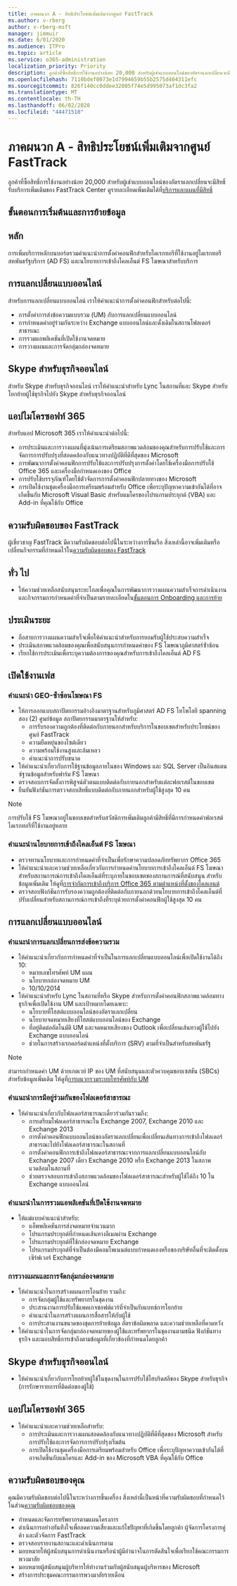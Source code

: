 ```yaml
---
title: ภาคผนวก A - สิทธิประโยชน์เพิ่มเติมจากศูนย์ FastTrack
ms.author: v-rberg
author: v-rberg-msft
manager: jimmuir
ms.date: 6/01/2020
ms.audience: ITPro
ms.topic: article
ms.service: o365-administration
localization_priority: Priority
description: ลูกค้าที่ซื้อสิทธิ์การใช้งานอย่างน้อย 20,000 สําหรับผู้เช่าแบบออนไลน์ของอัตราแลกเปลี่ยนจะมีสิทธิ์รับบริการเพิ่มเติมของ FastTrack Center ดูรายละเอียดเพิ่มเติมได้ที่ บริการและแผนที่มีสิทธิ์
ms.openlocfilehash: 7110bdef0073e1d7994659b55b2575d404311efc
ms.sourcegitcommit: 826f140cc0ddee32005f74e5d995073af1dc3fa2
ms.translationtype: MT
ms.contentlocale: th-TH
ms.lasthandoff: 06/02/2020
ms.locfileid: "44471510"
---
```

# <a name="appendix-a---fasttrack-center-additional-benefit"></a>ภาคผนวก A - สิทธิประโยชน์เพิ่มเติมจากศูนย์ FastTrack

ลูกค้าที่ซื้อสิทธิ์การใช้งานอย่างน้อย 20,000 สําหรับผู้เช่าแบบออนไลน์ของอัตราแลกเปลี่ยนจะมีสิทธิ์รับบริการเพิ่มเติมของ FastTrack Center ดูรายละเอียดเพิ่มเติมได้ที่[บริการและแผนที่มีสิทธิ์](M365-eligible-services-and-plans.md) 
  
## <a name="onboarding-and-migration-phases"></a>ขั้นตอนการเริ่มต้นและการย้ายข้อมูล

## <a name="core"></a>หลัก

การเพิ่มบริการหลักบนบอร์ดรวมคําแนะนําการตั้งค่าคอนฟิกสําหรับไดเรกทอรีที่ใช้งานอยู่ไดเรกทอรีสหพันธรัฐบริการ (AD FS) และนโยบายการเข้าถึงไคลเอ็นต์ FS โฆษณาสําหรับบริการ 
  
## <a name="exchange-online"></a>การแลกเปลี่ยนแบบออนไลน์

สําหรับการแลกเปลี่ยนแบบออนไลน์ เราให้คําแนะนําการตั้งค่าคอนฟิกสําหรับต่อไปนี้:
- การตั้งค่าการส่งข้อความแบบรวม (UM) กับการแลกเปลี่ยนแบบออนไลน์
- การกําหนดค่าอยู่ร่วมกันระหว่าง Exchange แบบออนไลน์และดั้งเดิมในสถานโฟลเดอร์สาธารณะ
- การรวมแอพลิเคชันที่เปิดใช้งานจดหมาย 
- การวางแผนและการจัดกลุ่มกล่องจดหมาย
    
## <a name="skype-for-business-online"></a>Skype สําหรับธุรกิจออนไลน์

สําหรับ Skype สําหรับธุรกิจออนไลน์ เราให้คําแนะนําสําหรับ Lync ในสถานที่และ Skype สําหรับโยกย้ายผู้ใช้ธุรกิจไปยัง Skype สําหรับธุรกิจออนไลน์
  
## <a name="microsoft-365-apps"></a>แอปไมโครซอฟท์ 365

สําหรับแอป Microsoft 365 เราให้คําแนะนําต่อไปนี้: 
- การประเมินและการวางแผนที่มุ่งเน้นการเตรียมสภาพแวดล้อมของคุณสําหรับการปรับใช้และการจัดการการปรับปรุงที่สอดคล้องกับแนวทางปฏิบัติที่ดีที่สุดของ Microsoft 
- การพัฒนาการตั้งค่าคอนฟิกการปรับใช้และการปรับปรุงการตั้งค่าโดยใช้เครื่องมือการปรับใช้ Office 365 และเครื่องมือกําหนดเองของ Office 
- การปรับใช้บรรจุภัณฑ์โดยใช้ตัวจัดการการตั้งค่าคอนฟิกปลายทางของ Microsoft  
- การเปิดใช้งานชุดเครื่องมือการเตรียมพร้อมสําหรับ Office เพื่อระบุปัญหาความเข้ากันได้ที่อาจเกิดขึ้นกับ Microsoft Visual Basic สําหรับแมโครของโปรแกรมประยุกต์ (VBA) และ Add-in ที่คุณใช้กับ Office
    
## <a name="fasttrack-responsibilities"></a>ความรับผิดชอบของ FastTrack

ผู้เชี่ยวชาญ FastTrack มีความรับผิดชอบต่อไปนี้ในระหว่างการขึ้นเรือ สิ่งเหล่านี้อาจเพิ่มเติมหรือเปลี่ยนกิจกรรมที่กําหนดไว้ใน[ความรับผิดชอบของ FastTrack](O365-fasttrack-responsibilities.md)
  
## <a name="general"></a>ทั่ว ไป

- ให้ความช่วยเหลือสนับสนุนระยะไกลเพื่อคุณในการพัฒนาการวางแผนความสําเร็จการดําเนินงานและกิจกรรมการกําหนดค่าที่จําเป็นตามรายละเอียดใน[ขั้นตอนการ Onboarding และการย้าย](#onboarding-and-migration-phases)
    
## <a name="assess-phase"></a>ประเมินระยะ

- ถือสายการวางแผนความสําเร็จเพื่อให้คําแนะนําสําหรับการยอมรับผู้ใช้ประสบความสําเร็จ 
- ประเมินสภาพแวดล้อมของคุณเพื่อสนับสนุนการกําหนดค่าของ FS โฆษณาภูมิศาสตร์ซ้ําซ้อน  
- เรียกใช้การประเมินเพื่อระบุความต้องการของคุณสําหรับการเข้าถึงไคลเอ็นต์ AD FS
    
## <a name="enable-phase"></a>เปิดใช้งานเฟส

### <a name="geo-redundant-ad-fs-guidance"></a>คําแนะนํา GEO-ซ้ําซ้อนโฆษณา FS

- ให้การออกแบบสถาปัตยกรรมอ้างอิงมาตรฐานสําหรับภูมิศาสตร์ AD FS โทโพโลยี spanning สอง (2) ศูนย์ข้อมูล สถาปัตยกรรมมาตรฐานให้สําหรับ:
  - การรับรองความถูกต้องที่ติดต่อกับภายนอกสําหรับบริการในขอบเขตสําหรับประโยชน์ของศูนย์ FastTrack 
  - ความยืดหยุ่นของไซต์เดียว  
  - ความพร้อมใช้งานสูงและล้มเหลว  
  - คําแนะนําการปรับขนาด 
- ให้คําแนะนําเกี่ยวกับการใช้ฐานข้อมูลภายในของ Windows และ SQL Server เป็นอินสแตนซ์ฐานข้อมูลสําหรับฟาร์ม FS โฆษณา   
- ตรวจสอบการจัดตั้งการพิสูจน์ตัวตนแบบติดต่อกับภายนอกสําหรับแต่ละฟอเรสต์ในขอบเขต  
- ยืนยันฟังก์ชันการตรวจสอบสิทธิ์แบบติดต่อกับภายนอกสําหรับผู้ใช้สูงสุด 10 คน
    
> [!NOTE]
> การปรับใช้ FS โฆษณาอยู่ในขอบเขตสําหรับสวัสดิการเพิ่มเติมลูกค้ามีสิทธิ์ที่มีการกําหนดค่าฟอเรสต์ไดเรกทอรีที่ใช้งานอยู่หลาย 
  
### <a name="ad-fs-client-access-policy-guidance"></a>คําแนะนํานโยบายการเข้าถึงไคลเอ็นต์ FS โฆษณา

- ตรวจทานนโยบายและการกําหนดค่าที่จําเป็นเพื่อรักษาความปลอดภัยทรัพยากร Office 365  
- ให้คําแนะนําและความช่วยเหลือเกี่ยวกับการกําหนดค่านโยบายการเข้าถึงไคลเอ็นต์ FS โฆษณาสําหรับสถานการณ์การเข้าถึงไคลเอ็นต์ที่ระบุภายในขอบเขตของสถานการณ์ที่สนับสนุน สําหรับข้อมูลเพิ่มเติม ให้ดูที่[การจํากัดการเข้าถึงบริการ Office 365 ตามตําแหน่งที่ตั้งของไคลเอนต์](https://go.microsoft.com/fwlink/?LinkID=525689) 
- ตรวจสอบฟังก์ชันการรับรองความถูกต้องที่ติดต่อกับภายนอกด้วยนโยบายการเข้าถึงไคลเอ็นต์ที่ปรับเปลี่ยนสําหรับสถานการณ์การเข้าถึงที่ระบุด้วยการตั้งค่าคอนฟิกผู้ใช้สูงสุด 10 คน
    
## <a name="exchange-online"></a>การแลกเปลี่ยนแบบออนไลน์

### <a name="exchange-unified-messaging-guidance"></a>คําแนะนําการแลกเปลี่ยนการส่งข้อความรวม

- ให้คําแนะนําเกี่ยวกับการกําหนดค่าที่จําเป็นในการแลกเปลี่ยนแบบออนไลน์เพื่อเปิดใช้งานได้ถึง 10: 
  - หมายเลขโทรศัพท์ UM แผน   
  - นโยบายกล่องจดหมาย UM 
  - 10/10/2014  
- ให้คําแนะนําสําหรับ Lync ในสถานที่หรือ Skype สําหรับการตั้งค่าคอนฟิกสภาพแวดล้อมทางธุรกิจเพื่อเปิดใช้งาน UM และเป้าหมายโดยเฉพาะ:  
  - นโยบายที่โฮสต์แบบออนไลน์ของอัตราแลกเปลี่ยน  
  - นโยบายจดหมายเสียงที่โฮสต์แบบออนไลน์ของ Exchange 
  - ที่อยู่ติดต่ออัตโนมัติ UM และจดหมายเสียงของ Outlook เพื่อเปลี่ยนเส้นทางผู้ใช้ไปยัง Exchange แบบออนไลน์ 
  - ช่วยในการสร้างเรกคอร์ดตําแหน่งที่ตั้งบริการ (SRV) ตามที่จําเป็นสําหรับสหพันธรัฐ
> [!NOTE]
> สามารถกําหนดค่า UM ด้วยเกตเวย์ IP ของ UM ที่สนับสนุนและตัวควบคุมขอบเซสชัน (SBCs) สําหรับข้อมูลเพิ่มเติม ให้ดูที่[การผนวกรวมระบบโทรศัพท์กับ UM](https://go.microsoft.com/fwlink/?LinkID=809293) 
  
### <a name="public-folder-coexistence-guidance"></a>คําแนะนําการมีอยู่ร่วมกันของโฟลเดอร์สาธารณะ

- ให้คําแนะนําเกี่ยวกับโฟลเดอร์สาธารณะเดี่ยวร่วมกันรวมถึง:  
  - การเตรียมโฟลเดอร์สาธารณะใน Exchange 2007, Exchange 2010 และ Exchange 2013 
  - การตั้งค่าคอนฟิกแบบออนไลน์ของอัตราแลกเปลี่ยนเพื่อเปลี่ยนเส้นทางการเข้าถึงโฟลเดอร์สาธารณะไปยังโฟลเดอร์สาธารณะในสถานที่  
  - การตั้งค่าคอนฟิกการเข้าถึงโฟลเดอร์สาธารณะจากการแลกเปลี่ยนแบบออนไลน์กับ Exchange 2007 เดียว Exchange 2010 หรือ Exchange 2013 ในสภาพแวดล้อมในสถานที่  
  - ช่วยตรวจสอบการเข้าถึงสภาพแวดล้อมของโฟลเดอร์สาธารณะสําหรับผู้ใช้ได้ถึง 10 ใน Exchange แบบออนไลน์
    
### <a name="mail-enabled-application-integration-guidance"></a>คําแนะนําในการรวมแอพลิเคชันที่เปิดใช้งานจดหมาย

- ให้แม่แบบคําแนะนําสําหรับ:  
  - แอ็พพลิเคชันการส่งจดหมายจํานวนมาก  
  - โปรแกรมประยุกต์ที่กําหนดเส้นทางอีเมลผ่าน Exchange  
  - โปรแกรมประยุกต์ที่ใช้กล่องจดหมาย Exchange  
  - โปรแกรมประยุกต์ที่จําเป็นต้องมีคอมโพเนนต์แบบกําหนดเองหรือของบริษัทอื่นที่จะติดตั้งบนเซิร์ฟเวอร์ Exchange
    
### <a name="mailbox-migration-planning-and-grouping"></a>การวางแผนและการจัดกลุ่มกล่องจดหมาย

- ให้คําแนะนําในการสร้างแผนการโอนย้าย รวมถึง:  
  - การจัดกลุ่มผู้ใช้และทรัพยากรในชุดงาน
  - ประสานงานการปรับใช้แพคเกจซอฟต์แวร์ที่จําเป็นกับแบทช์การโยกย้าย   
  - คําแนะนําในการสร้างแผนการสื่อสารให้กับผู้ใช้ 
  - การประสานงานขนาดของชุดการย้ายข้อมูล อัตราข้อผิดพลาด และความช่วยเหลือที่คาดหวัง 
- ให้คําแนะนําในการจัดกลุ่มกล่องจดหมายของผู้ใช้และทรัพยากรในชุดงานตามชนิด ฟังก์ชันทางธุรกิจ และมอบสิทธิ์การเข้าถึงตามข้อมูลที่เกี่ยวข้องที่กําหนดโดยลูกค้า
    
## <a name="skype-for-business-online"></a>Skype สําหรับธุรกิจออนไลน์

- ให้คําแนะนําเกี่ยวกับการโยกย้ายผู้ใช้ในชุดงานในการปรับใช้ไฮบริดสลีของ Skype สําหรับธุรกิจ (การรักษารายการที่ติดต่อของผู้ใช้)
    
## <a name="microsoft-365-apps"></a>แอปไมโครซอฟท์ 365

- ให้คําแนะนําและความช่วยเหลือสําหรับ:  
  - การประเมินและการวางแผนสอดคล้องกับแนวทางปฏิบัติที่ดีที่สุดของ Microsoft สําหรับการปรับใช้และการจัดการการปรับปรุงเริ่มต้น
  - การเปิดใช้งานชุดเครื่องมือการเตรียมพร้อมสําหรับ Office เพื่อระบุปัญหาความเข้ากันได้ที่อาจเกิดขึ้นกับแมโครและ Add-in ของ Microsoft VBA ที่คุณใช้กับ Office
  
## <a name="your-responsibilities"></a>ความรับผิดชอบของคุณ

คุณมีความรับผิดชอบต่อไปนี้ในระหว่างการขึ้นเครื่อง สิ่งเหล่านี้เป็นหน้าที่ความรับผิดชอบที่กําหนดไว้ในส่วน[ความรับผิดชอบของคุณ](O365-your-responsibilities.md) 
  
- กําหนดและจัดการทรัพยากรตามแผนโครงการ  
- ดําเนินการอย่างทันท่ิงใจเพื่อลดความเสี่ยงและแก้ไขปัญหาที่เกิดขึ้นโดยลูกค้า ผู้จัดการโครงการคู่ค้า และตัวจัดการ FastTrack   
- ตรวจสอบรายงานสถานะและดําเนินการตาม   
- มอบหมายให้ผู้สนับสนุนการดําเนินงานหรือนําผู้มีอํานาจในการตัดสินใจเพื่อเรียกใช้คณะกรรมการพวงมาลัย  
- มอบหมายผู้สนับสนุนผู้บริหารให้ทํางานร่วมกับผู้สนับสนุนผู้บริหารของ Microsoft  
- สร้างการประชุมคณะกรรมการพวงมาลัยรายเดือน
